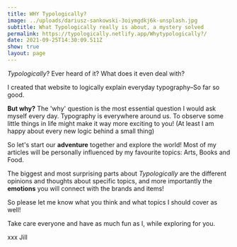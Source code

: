 ```yaml
---
title: WHY Typologically?
image: ../uploads/dariusz-sankowski-3oiymgdkj6k-unsplash.jpg
subtitle: What Typologically really is about, a mystery solved
permalink: https://typologically.netlify.app/Whytypologically?/
date: 2021-09-25T14:30:09.511Z
show: true
layout: page
---
```

*Typologically*? Ever heard of it? What does it even deal with? 



I created that website to logically explain everyday typography–So far so good. 

**But why?** The 'why' question is the most essential question I would ask myself every day. Typography is everywhere around us. To observe some little things in life might make it way more exciting to you! (At least I am happy about every new logic behind a small thing) 

So let's start our **adventure** together and explore the world! Most of my articles will be personally influenced by my favourite topics: Arts, Books and Food. 

The biggest and most surprising parts about *Typologically* are the different opinions and thoughts about specific topics, and more importantly the **emotions** you will connect with the brands and items! 

So please let me know what you think and what topics I should cover as well! 



Take care everyone and have as much fun as I, while exploring for you.

xxx Jill